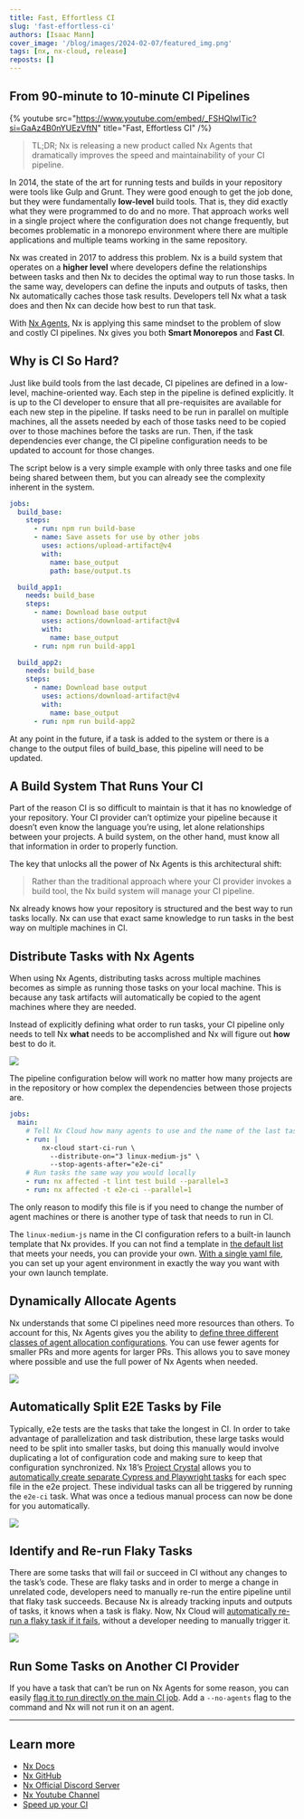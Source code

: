 ```yaml
---
title: Fast, Effortless CI
slug: 'fast-effortless-ci'
authors: [Isaac Mann]
cover_image: '/blog/images/2024-02-07/featured_img.png'
tags: [nx, nx-cloud, release]
reposts: []
---
```


## From 90-minute to 10-minute CI Pipelines

{% youtube src="https://www.youtube.com/embed/_FSHQIwITic?si=GaAz4B0nYUEzVftN" title="Fast, Effortless CI" /%}

> TL;DR; Nx is releasing a new product called Nx Agents that dramatically improves the speed and maintainability of your CI pipeline.

In 2014, the state of the art for running tests and builds in your repository were tools like Gulp and Grunt. They were good enough to get the job done, but they were fundamentally **low-level** build tools. That is, they did exactly what they were programmed to do and no more. That approach works well in a single project where the configuration does not change frequently, but becomes problematic in a monorepo environment where there are multiple applications and multiple teams working in the same repository.

Nx was created in 2017 to address this problem. Nx is a build system that operates on a **higher level** where developers define the relationships between tasks and then Nx to decides the optimal way to run those tasks. In the same way, developers can define the inputs and outputs of tasks, then Nx automatically caches those task results. Developers tell Nx what a task does and then Nx can decide how best to run that task.

With [Nx Agents](/ci/features/distribute-task-execution), Nx is applying this same mindset to the problem of slow and costly CI pipelines. Nx gives you both **Smart Monorepos** and **Fast CI**.

## Why is CI So Hard?

Just like build tools from the last decade, CI pipelines are defined in a low-level, machine-oriented way. Each step in the pipeline is defined explicitly. It is up to the CI developer to ensure that all pre-requisites are available for each new step in the pipeline. If tasks need to be run in parallel on multiple machines, all the assets needed by each of those tasks need to be copied over to those machines before the tasks are run. Then, if the task dependencies ever change, the CI pipeline configuration needs to be updated to account for those changes.

The script below is a very simple example with only three tasks and one file being shared between them, but you can already see the complexity inherent in the system.

```yaml
jobs:
  build_base:
    steps:
      - run: npm run build-base
      - name: Save assets for use by other jobs
        uses: actions/upload-artifact@v4
        with:
          name: base_output
          path: base/output.ts

  build_app1:
    needs: build_base
    steps:
      - name: Download base output
        uses: actions/download-artifact@v4
        with:
          name: base_output
      - run: npm run build-app1

  build_app2:
    needs: build_base
    steps:
      - name: Download base output
        uses: actions/download-artifact@v4
        with:
          name: base_output
      - run: npm run build-app2
```

At any point in the future, if a task is added to the system or there is a change to the output files of build_base, this pipeline will need to be updated.

## A Build System That Runs Your CI

Part of the reason CI is so difficult to maintain is that it has no knowledge of your repository. Your CI provider can’t optimize your pipeline because it doesn’t even know the language you’re using, let alone relationships between your projects. A build system, on the other hand, must know all that information in order to properly function.

The key that unlocks all the power of Nx Agents is this architectural shift:

> Rather than the traditional approach where your CI provider invokes a build tool, the Nx build system will manage your CI pipeline.

Nx already knows how your repository is structured and the best way to run tasks locally. Nx can use that exact same knowledge to run tasks in the best way on multiple machines in CI.

## Distribute Tasks with Nx Agents

When using Nx Agents, distributing tasks across multiple machines becomes as simple as running those tasks on your local machine. This is because any task artifacts will automatically be copied to the agent machines where they are needed.

Instead of explicitly defining what order to run tasks, your CI pipeline only needs to tell Nx **what** needs to be accomplished and Nx will figure out **how** best to do it.

![](/blog/images/2024-02-07/bodyimg1.webp)

The pipeline configuration below will work no matter how many projects are in the repository or how complex the dependencies between those projects are.

```yaml
jobs:
  main:
    # Tell Nx Cloud how many agents to use and the name of the last task
    - run: |
        nx-cloud start-ci-run \
          --distribute-on="3 linux-medium-js" \
          --stop-agents-after="e2e-ci"
    # Run tasks the same way you would locally
    - run: nx affected -t lint test build --parallel=3
    - run: nx affected -t e2e-ci --parallel=1
```

The only reason to modify this file is if you need to change the number of agent machines or there is another type of task that needs to run in CI.

The `linux-medium-js` name in the CI configuration refers to a built-in launch template that Nx provides. If you can not find a template in [the default list](https://github.com/nrwl/nx-cloud-workflows/blob/main/launch-templates/linux.yaml) that meets your needs, you can provide your own. [With a single yaml file](/ci/reference/launch-templates), you can set up your agent environment in exactly the way you want with your own launch template.

## Dynamically Allocate Agents

Nx understands that some CI pipelines need more resources than others. To account for this, Nx Agents gives you the ability to [define three different classes of agent allocation configurations](/ci/features/dynamic-agents). You can use fewer agents for smaller PRs and more agents for larger PRs. This allows you to save money where possible and use the full power of Nx Agents when needed.

![](/blog/images/2024-02-07/bodyimg2.webp)

## Automatically Split E2E Tasks by File

Typically, e2e tests are the tasks that take the longest in CI. In order to take advantage of parallelization and task distribution, these large tasks would need to be split into smaller tasks, but doing this manually would involve duplicating a lot of configuration code and making sure to keep that configuration synchronized. Nx 18’s [Project Crystal](/blog/what-if-nx-plugins-were-more-like-vscode-extensions) allows you to [automatically create separate Cypress and Playwright tasks](/ci/features/split-e2e-tasks) for each spec file in the e2e project. These individual tasks can all be triggered by running the `e2e-ci` task. What was once a tedious manual process can now be done for you automatically.

![](/blog/images/2024-02-07/bodyimg3.webp)

## Identify and Re-run Flaky Tasks

There are some tasks that will fail or succeed in CI without any changes to the task’s code. These are flaky tasks and in order to merge a change in unrelated code, developers need to manually re-run the entire pipeline until that flaky task succeeds. Because Nx is already tracking inputs and outputs of tasks, it knows when a task is flaky. Now, Nx Cloud will [automatically re-run a flaky task if it fails](/ci/features/flaky-tasks), without a developer needing to manually trigger it.

![](/blog/images/2024-02-07/bodyimg4.webp)

## Run Some Tasks on Another CI Provider

If you have a task that can’t be run on Nx Agents for some reason, you can easily [flag it to run directly on the main CI job](/ci/reference/nx-cloud-cli#enablingdisabling-distribution). Add a `--no-agents` flag to the command and Nx will not run it on an agent.

---

## Learn more

- [Nx Docs](/getting-started/intro)
- [Nx GitHub](https://github.com/nrwl/nx)
- [Nx Official Discord Server](https://go.nx.dev/community)
- [Nx Youtube Channel](https://www.youtube.com/@nxdevtools)
- [Speed up your CI](https://nx.app/)
